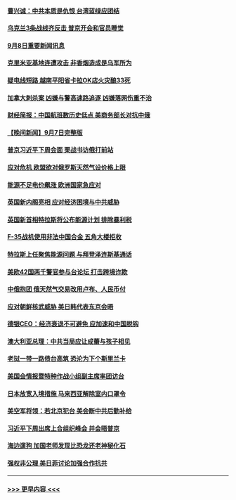 #### [曹兴诚：中共本质是仇恨 台湾蓝绿应团结](../pages/prog202/a103521393.md?t=09082151) 
#### [乌克兰3条战线齐反击 普京开会和官员睡觉](../pages/prog202/a103521342.md?t=09082151) 
#### [9月8日重要新闻讯息](../pages/prog202/a103521283.md?t=09082151) 
#### [克里米亚基地连遭攻击 非香烟造成是乌军所为](../pages/prog202/a103521253.md?t=09082151) 
#### [疑电线短路 越南平阳省卡拉OK店火灾酿33死](../pages/prog202/a103521213.md?t=09082151) 
#### [加拿大刺杀案 凶嫌与警高速路追逐 凶嫌落网伤重不治](../pages/prog202/a103521206.md?t=09082151) 
#### [财经简报：中国航班数历史低点 美商务部长对抗中俄](../pages/prog202/a103521129.md?t=09082151) 
#### [【晚间新闻】9月7日完整版](../pages/prog202/a103521111.md?t=09082151) 
#### [普京习近平下周会面 栗战书访俄打前站](../pages/prog202/a103521002.md?t=09082151) 
#### [应对危机 欧盟欲对俄罗斯天然气设价格上限](../pages/prog202/a103520977.md?t=09082151) 
#### [能源不足电价飙涨 欧洲国家急应对](../pages/prog202/a103521007.md?t=09082151) 
#### [英国新内阁亮相 应对经济困境与中共威胁](../pages/prog202/a103520975.md?t=09082151) 
#### [英国新首相特拉斯将公布能源计划 排除暴利税](../pages/prog202/a103520905.md?t=09082151) 
#### [F-35战机使用非法中国合金 五角大楼拒收](../pages/prog202/a103520864.md?t=09082151) 
#### [特拉斯上任聚焦能源问题 与拜登泽连斯基通话](../pages/prog202/a103520810.md?t=09082151) 
#### [美欧42国两千警官参与台论坛 打击跨境诈欺](../pages/prog202/a103520812.md?t=09082151) 
#### [中俄抱团 俄天然气交易改用卢布、人民币付](../pages/prog202/a103520816.md?t=09082151) 
#### [应对朝鲜核武威胁 美日韩代表东京会晤](../pages/prog202/a103520806.md?t=09082151) 
#### [德银CEO：经济衰退不可避免 应加速和中国脱钩](../pages/prog202/a103520769.md?t=09082151) 
#### [澳大利亚总理：中共当局应让成蕾与孩子相见](../pages/prog202/a103520804.md?t=09082151) 
#### [老挝一带一路债台高筑 恐沦为下个斯里兰卡](../pages/prog202/a103520661.md?t=09082151) 
#### [美国会情报暨特种作战小组副主席率团访台](../pages/prog202/a103520653.md?t=09082151) 
#### [日本放宽入境措施 马来西亚解除室内口罩令](../pages/prog202/a103520621.md?t=09082151) 
#### [美空军将领：若北京犯台 美会断中共后勤补给](../pages/prog202/a103520616.md?t=09082151) 
#### [习近平下周出席上合组织峰会 并会晤普京](../pages/prog202/a103520606.md?t=09082151) 
#### [海边遛狗 加国老师发现比恐龙还老神秘化石](../pages/prog202/a103520559.md?t=09082151) 
#### [强权非公理 美日菲讨论加强合作抗共](../pages/prog202/a103520535.md?t=09082151) 

----
#### [ >>> 更早内容 <<< ](../indexes/prog202-earlier.md)
